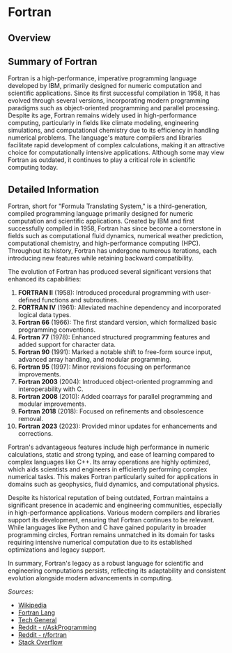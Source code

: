 # Fortran

## Overview

## Summary of Fortran

Fortran is a high-performance, imperative programming language developed by IBM, primarily designed for numeric computation and scientific applications. Since its first successful compilation in 1958, it has evolved through several versions, incorporating modern programming paradigms such as object-oriented programming and parallel processing. Despite its age, Fortran remains widely used in high-performance computing, particularly in fields like climate modeling, engineering simulations, and computational chemistry due to its efficiency in handling numerical problems. The language's mature compilers and libraries facilitate rapid development of complex calculations, making it an attractive choice for computationally intensive applications. Although some may view Fortran as outdated, it continues to play a critical role in scientific computing today.

## Detailed Information

Fortran, short for "Formula Translating System," is a third-generation, compiled programming language primarily designed for numeric computation and scientific applications. Created by IBM and first successfully compiled in 1958, Fortran has since become a cornerstone in fields such as computational fluid dynamics, numerical weather prediction, computational chemistry, and high-performance computing (HPC). Throughout its history, Fortran has undergone numerous iterations, each introducing new features while retaining backward compatibility.

The evolution of Fortran has produced several significant versions that enhanced its capabilities:

1. **FORTRAN II** (1958): Introduced procedural programming with user-defined functions and subroutines.
2. **FORTRAN IV** (1961): Alleviated machine dependency and incorporated logical data types.
3. **Fortran 66** (1966): The first standard version, which formalized basic programming conventions.
4. **Fortran 77** (1978): Enhanced structured programming features and added support for character data.
5. **Fortran 90** (1991): Marked a notable shift to free-form source input, advanced array handling, and modular programming.
6. **Fortran 95** (1997): Minor revisions focusing on performance improvements.
7. **Fortran 2003** (2004): Introduced object-oriented programming and interoperability with C.
8. **Fortran 2008** (2010): Added coarrays for parallel programming and modular improvements.
9. **Fortran 2018** (2018): Focused on refinements and obsolescence removal.
10. **Fortran 2023** (2023): Provided minor updates for enhancements and corrections.

Fortran's advantageous features include high performance in numeric calculations, static and strong typing, and ease of learning compared to complex languages like C++. Its array operations are highly optimized, which aids scientists and engineers in efficiently performing complex numerical tasks. This makes Fortran particularly suited for applications in domains such as geophysics, fluid dynamics, and computational physics.

Despite its historical reputation of being outdated, Fortran maintains a significant presence in academic and engineering communities, especially in high-performance applications. Various modern compilers and libraries support its development, ensuring that Fortran continues to be relevant. While languages like Python and C have gained popularity in broader programming circles, Fortran remains unmatched in its domain for tasks requiring intensive numerical computation due to its established optimizations and legacy support.

In summary, Fortran's legacy as a robust language for scientific and engineering computations persists, reflecting its adaptability and consistent evolution alongside modern advancements in computing.

*Sources:*

- [Wikipedia](https://en.wikipedia.org/wiki/Fortran)
- [Fortran Lang](https://fortran-lang.org/)
- [Tech General](https://www.spiceworks.com/tech/tech-general/articles/what-is-fortran/)
- [Reddit - r/AskProgramming](https://www.reddit.com/r/AskProgramming/comments/1ai8y7x/does_anyone_use_fortran_if_you_do_what_do_you_use/)
- [Reddit - r/fortran](https://www.reddit.com/r/fortran/comments/ac8t37/im_curious_what_do_you_use_fortran_for_currently/)
- [Stack Overflow](https://stackoverflow.com/questions/4821913/what-advantages-does-modern-fortran-have-over-modern-c)

